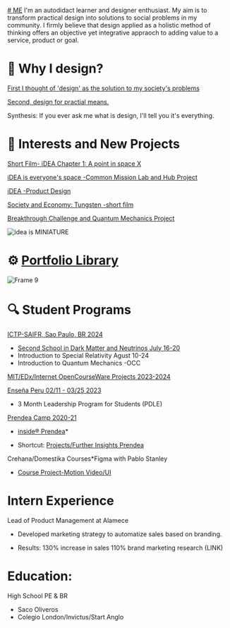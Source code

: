 
[# ME](me.md)
I'm an autodidact learner and designer enthusiast. My aim is to transform practical design into solutions to social problems in my community.
I firmly believe that design applied as a holistic method of thinking offers an objective yet integrative appraoch to adding value to a service, product or goal.

# 🎲 Why I design? 
[First I thought of 'design' as the solution to my society's problems](why-i-design-2.md)

[Second, design for practial means.](why-i-design-1.md)

Synthesis: 
If you ever ask me what is design, I'll tell you it's everything.

# 🚩 Interests and New Projects 

[Short Film- iDEA Chapter 1: A point in space X](https://youtu.be/I0_Pw8lIBWQ?si=RwrWKt8VS1R1w-Ij)

[iDEA is everyone's space -Common Mission Lab and Hub Project](https://coda.io/@mr-maclowelll/idea)

[iDEA -Product Design](https://www.behance.net/gallery/214132493/An-iDEA-product-design)

[Society and Economy: Tungsten -short film](https://docs.google.com/document/d/1hAdoAENF4OfJOwzpbgxsPTkBGXqGXUjtssEn6eicpUk/edit?usp=sharing)

[Breakthrough Challenge and Quantum Mechanics Project](https://docs.google.com/document/d/1jZTWLgYTd5du_uJtekKPnSo36YBdvfrMYnIrIypQ-kg/edit?tab=t.0)

![idea is MINIATURE](https://github.com/user-attachments/assets/451edd2d-de62-4f24-b018-08798a23b2ea)

# ⚙️ [Portfolio Library](portfolio.md)

![Frame 9](https://github.com/user-attachments/assets/f1c32270-485b-4368-a5b4-a571b2124f5b)

# 🔍 Student Programs 

[ICTP-SAIFR, Sao Paulo, BR 2024](https://www.ictp-saifr.org/)
- [Second School in Dark Matter and Neutrinos
  July 16-20](https://outreach.ictp-saifr.org/cursodeinverno/)
- Introduction to Special Relativity Agust 10-24
- Introduction to Quantum Mechanics -OCC

[MIT/EDx/Internet OpenCourseWare Projects 2023-2024](portfolio.md) 

[Enseña Peru 02/11 - 03/25 2023](https://www.linkedin.com/company/ensenaperu/) 
- 3 Month Leadership Program for Students (PDLE)

[Prendea Camp 2020-21](https://www.linkedin.com/company/prendea/)

- [inside® Prendea](inside.md)*

- Shortcut: [Projects/Further Insights Prendea](https://coda.io/d/_d-Vdeeqs7KN/Prendea-and-Internet-2020-2022_su2Splh)

Crehana/Domestika Courses*Figma with Pablo Stanley 
  - [Course Project-Motion Video/UI ](https://www.figma.com/design/4VWlH8KUXTG2KptctJE8Ry/VIDEO-Cx.-New?node-id=0-1&t=Ei434pnzYf5D1qaJ-1) 

# Intern Experience
  
Lead of Product Management at Alamece
- Developed marketing strategy to automatize sales
  based on branding.

- Results:
  130% increase in sales
  110% brand marketing research (LINK)
  
# Education: 
High School PE & BR 
- Saco Oliveros 
- Colegio London/Invictus/Start Anglo



